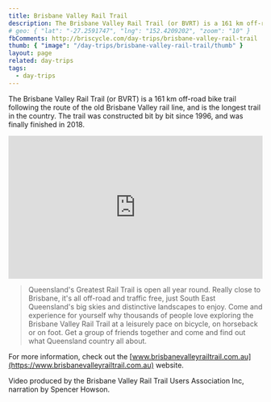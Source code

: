 ```yaml
---
title: Brisbane Valley Rail Trail
description: The Brisbane Valley Rail Trail (or BVRT) is a 161 km off-road bike trail following the route of the old Brisbane Valley rail line, and is the longest trail in the country.
# geo: { "lat": "-27.2591747", "lng": "152.4209202", "zoom": "10" }
fbComments: http://briscycle.com/day-trips/brisbane-valley-rail-trail
thumb: { "image": "/day-trips/brisbane-valley-rail-trail/thumb" }
layout: page
related: day-trips
tags:
  - day-trips
---
```


The Brisbane Valley Rail Trail (or BVRT) is a 161 km off-road bike trail following the route of the old Brisbane Valley rail line, and is the longest trail in the country. The trail was constructed bit by bit since 1996, and was finally finished in 2018.

<div style="padding:56.25% 0 0 0;position:relative;"><iframe src="https://player.vimeo.com/video/222612967?byline=0&portrait=0" style="position:absolute;top:0;left:0;width:100%;height:100%;" frameborder="0" allow="autoplay; fullscreen" allowfullscreen></iframe></div><script src="https://player.vimeo.com/api/player.js"></script>

> Queensland's Greatest Rail Trail is open all year round. Really close to Brisbane, it's all off-road and traffic free, just South East Queensland's big skies and distinctive landscapes to enjoy. Come and experience for yourself why thousands of people love exploring the Brisbane Valley Rail Trail at a leisurely pace on bicycle, on horseback or on foot. Get a group of friends together and come and find out what Queensland country all about.

For more information, check out the [www.brisbanevalleyrailtrail.com.au](https://www.brisbanevalleyrailtrail.com.au) website.

Video produced by the Brisbane Valley Rail Trail Users Association Inc, narration by Spencer Howson.
